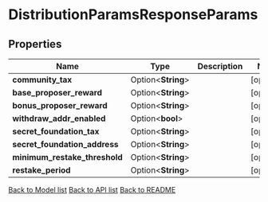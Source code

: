 # DistributionParamsResponseParams

## Properties

Name | Type | Description | Notes
------------ | ------------- | ------------- | -------------
**community_tax** | Option<**String**> |  | [optional]
**base_proposer_reward** | Option<**String**> |  | [optional]
**bonus_proposer_reward** | Option<**String**> |  | [optional]
**withdraw_addr_enabled** | Option<**bool**> |  | [optional]
**secret_foundation_tax** | Option<**String**> |  | [optional]
**secret_foundation_address** | Option<**String**> |  | [optional]
**minimum_restake_threshold** | Option<**String**> |  | [optional]
**restake_period** | Option<**String**> |  | [optional]

[Back to Model list](../README.md#documentation-for-models) [Back to API list](../README.md#documentation-for-api-endpoints) [Back to README](../README.md)


